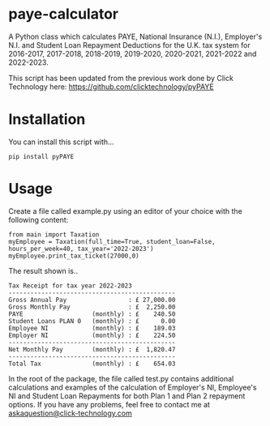 # paye-calculator
A Python class which calculates PAYE, National Insurance (N.I.), Employer's N.I. and Student Loan Repayment Deductions for the U.K. tax system for 2016-2017, 2017-2018, 2018-2019, 2019-2020, 2020-2021, 2021-2022 and 2022-2023. 

This script has been updated from the previous work done by Click Technology here: https://github.com/clicktechnology/pyPAYE
 
# Installation
 
You can install this script with...
```
pip install pyPAYE
```

# Usage

Create a file called example.py using an editor of your choice with the following content:
```
from main import Taxation
myEmployee = Taxation(full_time=True, student_loan=False, hours_per_week=40, tax_year='2022-2023')
myEmployee.print_tax_ticket(27000,0)
```
    
The result shown is..

```
Tax Receipt for tax year 2022-2023
----------------------------------------------
Gross Annual Pay                 : £ 27,000.00
Gross Monthly Pay                : £  2,250.00
PAYE                   (monthly) : £    240.50
Student Loans PLAN 0   (monthly) : £      0.00
Employee NI            (monthly) : £    189.03
Employer NI            (monthly) : £    224.50
----------------------------------------------
Net Monthly Pay        (monthly) : £  1,820.47
----------------------------------------------
Total Tax              (monthly) : £    654.03

```
In the root of the package, the file called test.py contains additional calculations and examples of the calculation of Employer's NI, Employee's NI and Student Loan Repayments for both Plan 1 and Plan 2 repayment options.  If you have any problems, feel free to contact me at askaquestion@click-technology.com
